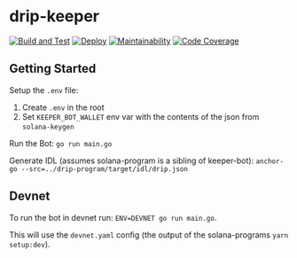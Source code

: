# drip-keeper

[![Build and Test](https://github.com/dcaf-labs/drip-keeper/actions/workflows/build-and-test.yaml/badge.svg?branch=main)](https://github.com/dcaf-labs/drip-keeper/actions/workflows/build-and-test.yaml)
[![Deploy](https://github.com/dcaf-labs/drip-keeper/actions/workflows/deploy-devnet.yaml/badge.svg?branch=main)](https://github.com/dcaf-labs/drip-keeper/actions/workflows/deploy-devnet.yaml)
[![Maintainability](https://api.codeclimate.com/v1/badges/5b6787b16c4570e6b052/maintainability)](https://codeclimate.com/repos/61a44f1543298e01a1003151/maintainability)
[![Code Coverage](https://api.codeclimate.com/v1/badges/5b6787b16c4570e6b052/test_coverage)](https://codeclimate.com/repos/61a44f1543298e01a1003151/test_coverage)

## Getting Started

Setup the `.env` file:

1. Create `.env` in the root
2. Set `KEEPER_BOT_WALLET` env var with the contents of the json from `solana-keygen`

Run the Bot: `go run main.go`

Generate IDL (assumes solana-program is a sibling of keeper-bot): `anchor-go --src=../drip-program/target/idl/drip.json`

## Devnet

To run the bot in devnet run:
`ENV=DEVNET go run main.go`.

This will use the `devnet.yaml` config (the output of the solana-programs `yarn setup:dev`).
